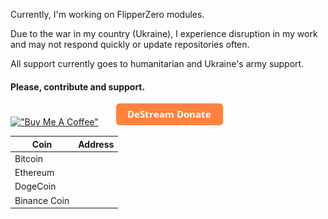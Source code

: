 Currently, I'm working on FlipperZero modules. 

Due to the war in my country (Ukraine), I experience disruption in my work and may not respond quickly or update repositories often.

All support currently goes to humanitarian and Ukraine's army support.

#### Please, contribute and support.

[!["Buy Me A Coffee"](https://www.buymeacoffee.com/assets/img/custom_images/orange_img.png)](https://www.buymeacoffee.com/sequoiasan)&emsp;&emsp;[![DeStream Donate"](https://raw.githubusercontent.com/SequoiaSan/SequoiaSan/main/button_destream-donate.png)](https://destream.net/live/SequoiaSan/donate)

|Coin|Address|
|---|---|
|Bitcoin| |
|Ethereum| |
|DogeCoin| |
|Binance Coin| |


<!--
**SequoiaSan/SequoiaSan** is a ✨ _special_ ✨ repository because its `README.md` (this file) appears on your GitHub profile.

Here are some ideas to get you started:

- 🔭 I’m currently working on ...
- 🌱 I’m currently learning ...
- 👯 I’m looking to collaborate on ...
- 🤔 I’m looking for help with ...
- 💬 Ask me about ...
- 📫 How to reach me: ...
- 😄 Pronouns: ...
- ⚡ Fun fact: ...
-->
